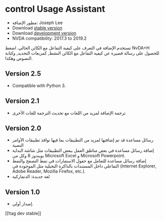 # control Usage Assistant #

* مطور الإضافة: Joseph Lee
* Download [stable version][1]
* Download [development version][2]
* NVDA compatibility: 2017.3 to 2019.2

تستخدم الإضافة في التعرف على كيفية التفاعل مع الكائن الحالي. اضغط NvDA+H
للحصول على رسالة قصيرة عن كيفية التفاعل مع الكائن النشط, كمربعات التحديد,
وكتابة النصوص وهكذا.

## Version 2.5

* Compatible with Python 3.

## Version 2.1

* ترجمة الإضافة لمزيد من اللغات مع تحديث الترجمة للغات الأخرى

## Version 2.0

* رسائل مساعدة قد تم إضافتها لمزيد من التطبيقات بما فيها نوافذ تطبيقات
  الأوامر النصية
* إضافة رسائل مساعدة في بعض مناطق العمل ببعض التطبيقات مثل شاشة البداية
  بويندوز 8 وكل من Microsoft Excel و Microsoft Powerpoint.
* إضافة رسائل مساعدة للتعامل مع  حقول الاستمارات في نمط التصفح والنمط
  التفاعلي داخل المستندات بالذاكرة التخيلية  مثل الموجودة في (Internet
  Explorer, Adobe Reader, Mozilla Firefox, etc.).
* لغة جديدة: الدنماركية

## Version 1.0

* إصدار أولي.


[[!tag dev stable]]

[1]: https://addons.nvda-project.org/files/get.php?file=cua

[2]: https://addons.nvda-project.org/files/get.php?file=cua-dev
